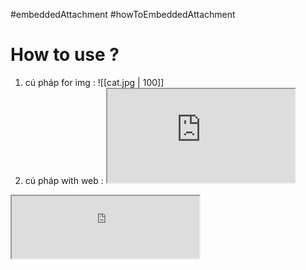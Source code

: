 #embeddedAttachment
#howToEmbeddedAttachment 

# How to use ?



1. cú pháp for img : ![[cat.jpg | 100]]
2. cú pháp with web : <iframe src="https://www.youtube.com/embed/NnTvZWp5Q7o"></iframe>


<iframe src="https://www.facebook.com/" width="300" height="100"></iframe>




 